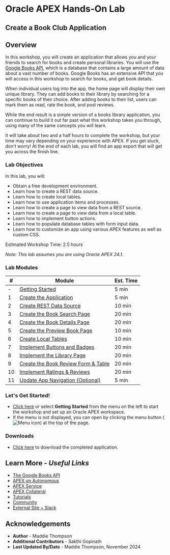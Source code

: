 # Oracle APEX Hands-On Lab

## Create a Book Club Application 

## Overview
In this workshop, you will create an application that allows you and your friends to search for books and create personal libraries. You will use the [Google Books API](https://developers.google.com/books/docs/v1/using), which is a database that contains a large amount of data about a vast number of books. Google Books has an extensive API that you will access in this workshop to search for books, and get book details.

When individual users log into the app, the home page will display their own unique library. They can add books to their library by searching for a specific books of their choice. After adding books to their list, users can mark them as read, rate the book, and post reviews.

While the end result is a simple version of a books library application, you can continue to build it out far past what this workshop takes you through, using many of the same concepts you will learn.

It will take about two and a half hours to complete the workshop, but your time may vary depending on your experience with APEX. If you get stuck, don't worry! At the end of each lab, you will find an app export that will get you across the finish line.

### Lab Objectives
In this lab, you will:  
- Obtain a free development environment.  
- Learn how to create a REST data source.  
- Learn how to create local tables.  
- Learn how to use application items and processes.  
- Learn how to create a page to view data from a REST source.  
- Learn how to create a page to view data from a local table.  
- Learn how to implement button actions.
- Learn how to populate database tables with form input data.
- Learn how to customize an app using various APEX features as well as custom CSS.

Estimated Workshop Time: 2.5 hours

*Note: This lab assumes you are using Oracle APEX 24.1.*

### Lab Modules

| # | Module | Est. Time |
| --- | --- | --- |
| - | [Getting Started](?lab=signing-up.md) | 5 min |
| 1 | [Create the Application](?lab=create-app) | 5 min |
| 2 | [Create REST Data Source](?lab=creating-rest-sources) | 10 min |
| 3 | [Create the Book Search Page](?lab=creating-book-search-page) | 20 min |
| 4 | [Create the Book Details Page](?lab=creating-book-details-page) | 20 min |
| 5 | [Create the Preview Book Page](?lab=creating-book-preview-page) | 10 min |
| 6 | [Create Local Tables](?lab=creating-tables) | 10 min |
| 7 | [Implement Buttons and Badges](?lab=creating-buttons-badges) | 20 min |
| 8 | [Implement the Library Page](?lab=implementing-library-page) | 20 min |
| 9   | [Create the Book Review Form & Table](?lab=creating-review-form)  | 20 min     |
| 10  | [Implement Ratings & Reviews](?lab=implementing-ratings-and-reviews)  | 20 min     |
| 11  | [Update App Navigation (Optional)](?lab=update-navigation)  | 5 min     |

### **Let's Get Started!**

- [Click here](?lab=signing-up) or select **Getting Started** from the menu on the left to start the workshop and set up an Oracle APEX workspace.
- If the menu is not displayed, you can open by clicking the menu button (![Menu icon](./images/menu-button.png)) at the top of the page.

### Downloads

- [Click here](./intro/files/movies-watchlist.sql) to download the completed application.

## Learn More - *Useful Links*

- [The Google Books API](https://developers.google.com/books/docs/overview)
- [APEX on Autonomous](https://apex.oracle.com/autonomous)
- [APEX Service](https://apex.oracle.com/en/platform/apex-service/)
- [APEX Collateral](https://apex.oracle.com)
- [Tutorials](https://apex.oracle.com/en/learn/tutorials)
- [Community](https://apex.oracle.com/community)
- [External Site + Slack](http://apex.world)

## Acknowledgements

- **Author** - Maddie Thompson
- **Additional Contributors** - Sakthi Gopinath
- **Last Updated By/Date** - Maddie Thompson, November 2024